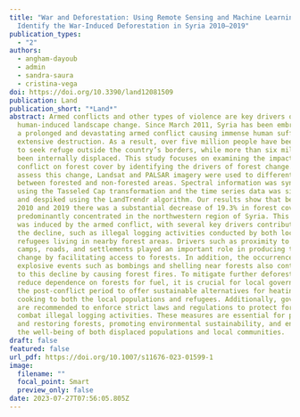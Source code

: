 ```yaml
---
title: "War and Deforestation: Using Remote Sensing and Machine Learning to
  Identify the War-Induced Deforestation in Syria 2010–2019"
publication_types:
  - "2"
authors:
  - angham-dayoub
  - admin
  - sandra-saura
  - cristina-vega
doi: https://doi.org/10.3390/land12081509
publication: Land
publication_short: "*Land*"
abstract: Armed conflicts and other types of violence are key drivers of
  human-induced landscape change. Since March 2011, Syria has been embroiled in
  a prolonged and devastating armed conflict causing immense human suffering and
  extensive destruction. As a result, over five million people have been forced
  to seek refuge outside the country’s borders, while more than six million have
  been internally displaced. This study focuses on examining the impact of this
  conflict on forest cover by identifying the drivers of forest change. To
  assess this change, Landsat and PALSAR imagery were used to differentiate
  between forested and non-forested areas. Spectral information was synthetized
  using the Tasseled Cap transformation and the time series data was simplified
  and despiked using the LandTrendr algorithm. Our results show that between
  2010 and 2019 there was a substantial decrease of 19.3% in forest cover,
  predominantly concentrated in the northwestern region of Syria. This decline
  was induced by the armed conflict, with several key drivers contributing to
  the decline, such as illegal logging activities conducted by both locals and
  refugees living in nearby forest areas. Drivers such as proximity to refugee
  camps, roads, and settlements played an important role in producing this
  change by facilitating access to forests. In addition, the occurrence of
  explosive events such as bombings and shelling near forests also contributed
  to this decline by causing forest fires. To mitigate further deforestation and
  reduce dependence on forests for fuel, it is crucial for local governments in
  the post-conflict period to offer sustainable alternatives for heating and
  cooking to both the local populations and refugees. Additionally, governments
  are recommended to enforce strict laws and regulations to protect forests and
  combat illegal logging activities. These measures are essential for preserving
  and restoring forests, promoting environmental sustainability, and ensuring
  the well-being of both displaced populations and local communities.
draft: false
featured: false
url_pdf: https://doi.org/10.1007/s11676-023-01599-1
image:
  filename: ""
  focal_point: Smart
  preview_only: false
date: 2023-07-27T07:56:05.805Z
---
```

